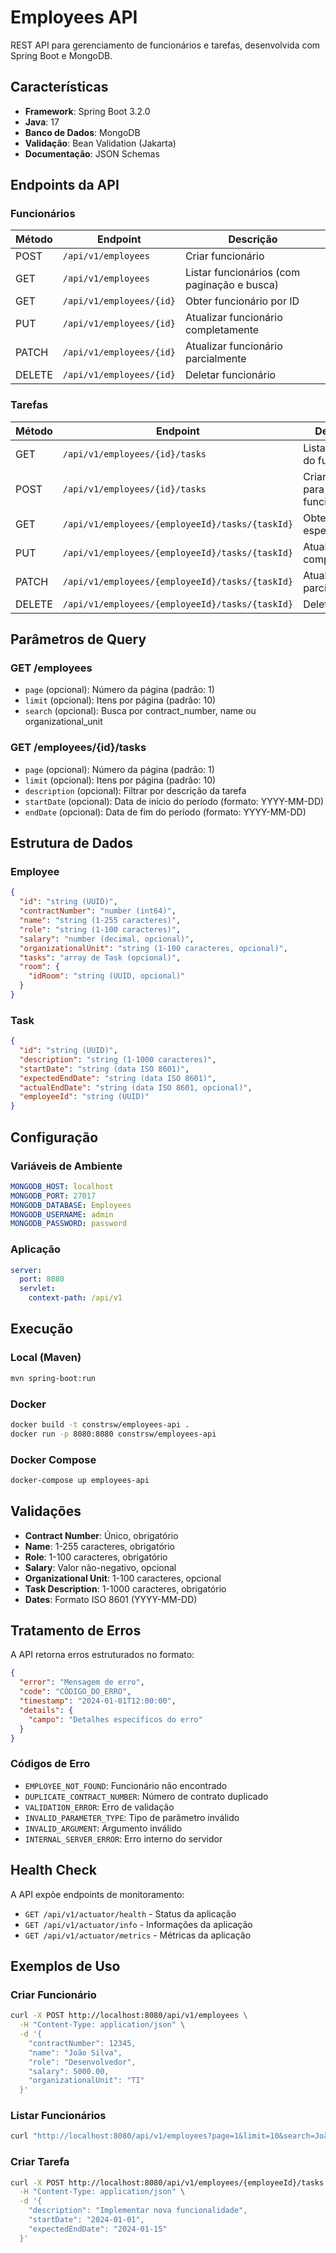 # Employees API

REST API para gerenciamento de funcionários e tarefas, desenvolvida com Spring Boot e MongoDB.

## Características

- **Framework**: Spring Boot 3.2.0
- **Java**: 17
- **Banco de Dados**: MongoDB
- **Validação**: Bean Validation (Jakarta)
- **Documentação**: JSON Schemas

## Endpoints da API

### Funcionários

| Método | Endpoint | Descrição |
|--------|----------|-----------|
| POST | `/api/v1/employees` | Criar funcionário |
| GET | `/api/v1/employees` | Listar funcionários (com paginação e busca) |
| GET | `/api/v1/employees/{id}` | Obter funcionário por ID |
| PUT | `/api/v1/employees/{id}` | Atualizar funcionário completamente |
| PATCH | `/api/v1/employees/{id}` | Atualizar funcionário parcialmente |
| DELETE | `/api/v1/employees/{id}` | Deletar funcionário |

### Tarefas

| Método | Endpoint | Descrição |
|--------|----------|-----------|
| GET | `/api/v1/employees/{id}/tasks` | Listar tarefas do funcionário |
| POST | `/api/v1/employees/{id}/tasks` | Criar tarefa para funcionário |
| GET | `/api/v1/employees/{employeeId}/tasks/{taskId}` | Obter tarefa específica |
| PUT | `/api/v1/employees/{employeeId}/tasks/{taskId}` | Atualizar tarefa completamente |
| PATCH | `/api/v1/employees/{employeeId}/tasks/{taskId}` | Atualizar tarefa parcialmente |
| DELETE | `/api/v1/employees/{employeeId}/tasks/{taskId}` | Deletar tarefa |

## Parâmetros de Query

### GET /employees
- `page` (opcional): Número da página (padrão: 1)
- `limit` (opcional): Itens por página (padrão: 10)
- `search` (opcional): Busca por contract_number, name ou organizational_unit

### GET /employees/{id}/tasks
- `page` (opcional): Número da página (padrão: 1)
- `limit` (opcional): Itens por página (padrão: 10)
- `description` (opcional): Filtrar por descrição da tarefa
- `startDate` (opcional): Data de início do período (formato: YYYY-MM-DD)
- `endDate` (opcional): Data de fim do período (formato: YYYY-MM-DD)

## Estrutura de Dados

### Employee
```json
{
  "id": "string (UUID)",
  "contractNumber": "number (int64)",
  "name": "string (1-255 caracteres)",
  "role": "string (1-100 caracteres)",
  "salary": "number (decimal, opcional)",
  "organizationalUnit": "string (1-100 caracteres, opcional)",
  "tasks": "array de Task (opcional)",
  "room": {
    "idRoom": "string (UUID, opcional)"
  }
}
```

### Task
```json
{
  "id": "string (UUID)",
  "description": "string (1-1000 caracteres)",
  "startDate": "string (data ISO 8601)",
  "expectedEndDate": "string (data ISO 8601)",
  "actualEndDate": "string (data ISO 8601, opcional)",
  "employeeId": "string (UUID)"
}
```

## Configuração

### Variáveis de Ambiente

```yaml
MONGODB_HOST: localhost
MONGODB_PORT: 27017
MONGODB_DATABASE: Employees
MONGODB_USERNAME: admin
MONGODB_PASSWORD: password
```

### Aplicação

```yaml
server:
  port: 8080
  servlet:
    context-path: /api/v1
```

## Execução

### Local (Maven)
```bash
mvn spring-boot:run
```

### Docker
```bash
docker build -t constrsw/employees-api .
docker run -p 8080:8080 constrsw/employees-api
```

### Docker Compose
```bash
docker-compose up employees-api
```

## Validações

- **Contract Number**: Único, obrigatório
- **Name**: 1-255 caracteres, obrigatório
- **Role**: 1-100 caracteres, obrigatório
- **Salary**: Valor não-negativo, opcional
- **Organizational Unit**: 1-100 caracteres, opcional
- **Task Description**: 1-1000 caracteres, obrigatório
- **Dates**: Formato ISO 8601 (YYYY-MM-DD)

## Tratamento de Erros

A API retorna erros estruturados no formato:

```json
{
  "error": "Mensagem de erro",
  "code": "CÓDIGO_DO_ERRO",
  "timestamp": "2024-01-01T12:00:00",
  "details": {
    "campo": "Detalhes específicos do erro"
  }
}
```

### Códigos de Erro
- `EMPLOYEE_NOT_FOUND`: Funcionário não encontrado
- `DUPLICATE_CONTRACT_NUMBER`: Número de contrato duplicado
- `VALIDATION_ERROR`: Erro de validação
- `INVALID_PARAMETER_TYPE`: Tipo de parâmetro inválido
- `INVALID_ARGUMENT`: Argumento inválido
- `INTERNAL_SERVER_ERROR`: Erro interno do servidor

## Health Check

A API expõe endpoints de monitoramento:

- `GET /api/v1/actuator/health` - Status da aplicação
- `GET /api/v1/actuator/info` - Informações da aplicação
- `GET /api/v1/actuator/metrics` - Métricas da aplicação

## Exemplos de Uso

### Criar Funcionário
```bash
curl -X POST http://localhost:8080/api/v1/employees \
  -H "Content-Type: application/json" \
  -d '{
    "contractNumber": 12345,
    "name": "João Silva",
    "role": "Desenvolvedor",
    "salary": 5000.00,
    "organizationalUnit": "TI"
  }'
```

### Listar Funcionários
```bash
curl "http://localhost:8080/api/v1/employees?page=1&limit=10&search=João"
```

### Criar Tarefa
```bash
curl -X POST http://localhost:8080/api/v1/employees/{employeeId}/tasks \
  -H "Content-Type: application/json" \
  -d '{
    "description": "Implementar nova funcionalidade",
    "startDate": "2024-01-01",
    "expectedEndDate": "2024-01-15"
  }'
```






